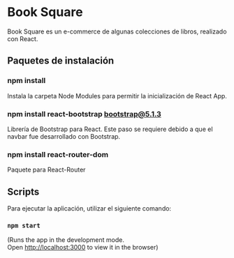# Book Square

Book Square es un e-commerce de algunas colecciones de libros, realizado con React.


## Paquetes de instalación

### npm install

Instala la carpeta Node Modules para permitir la inicialización de React App.

### npm install react-bootstrap bootstrap@5.1.3

Librería de Bootstrap para React. Este paso se requiere debido a que el navbar fue desarrollado con Bootstrap.

### npm install react-router-dom

Paquete para React-Router


## Scripts

Para ejecutar la aplicación, utilizar el siguiente comando:

### `npm start`

(Runs the app in the development mode.\
Open [http://localhost:3000](http://localhost:3000) to view it in the browser)

